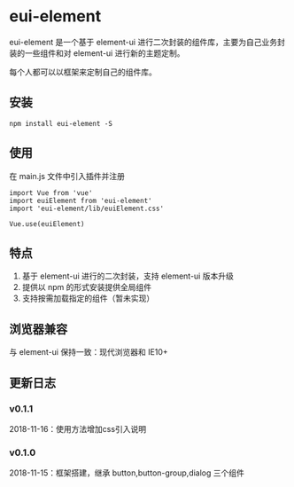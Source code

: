 # eui-element

eui-element 是一个基于 element-ui 进行二次封装的组件库，主要为自己业务封装的一些组件和对 element-ui 进行新的主题定制。

每个人都可以以框架来定制自己的组件库。

## 安装

```
npm install eui-element -S
```

## 使用

在 main.js 文件中引入插件并注册

```
import Vue from 'vue'
import euiElement from 'eui-element'
import 'eui-element/lib/euiElement.css'

Vue.use(euiElement)
```

## 特点

1. 基于 element-ui 进行的二次封装，支持 element-ui 版本升级
2. 提供以 npm 的形式安装提供全局组件
3. 支持按需加载指定的组件（暂未实现）

## 浏览器兼容

与 element-ui 保持一致：现代浏览器和 IE10+

## 更新日志

### v0.1.1
2018-11-16：使用方法增加css引入说明

### v0.1.0
2018-11-15：框架搭建，继承 button,button-group,dialog 三个组件
